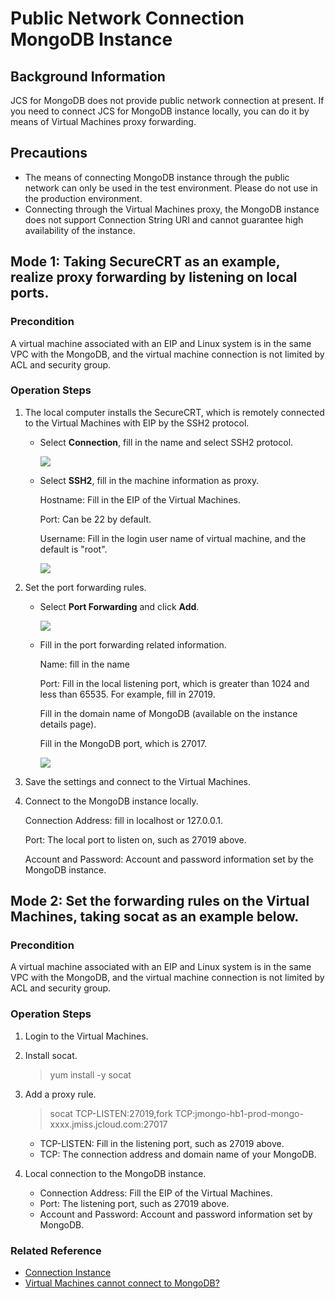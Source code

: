 # Public Network Connection MongoDB Instance

## Background Information
JCS for MongoDB does not provide public network connection at present. If you need to connect JCS for MongoDB instance locally, you can do it by means of Virtual Machines proxy forwarding.

## Precautions

- The means of connecting MongoDB instance through the public network can only be used in the test environment. Please do not use in the production environment.
- Connecting through the Virtual Machines proxy, the MongoDB instance does not support Connection String URI and cannot guarantee high availability of the instance.

	

## Mode 1: Taking SecureCRT as an example, realize proxy forwarding by listening on local ports.



### Precondition

A virtual machine associated with an EIP and Linux system is in the same VPC with the MongoDB, and the virtual machine connection is not limited by ACL and security group.

### Operation Steps

1. The local computer installs the SecureCRT, which is remotely connected to the Virtual Machines with EIP by the SSH2 protocol.
   
    - Select **Connection**, fill in the name and select SSH2 protocol.
  
      ![](https://github.com/jdcloudcom/cn/blob/master/image/mongodb/mongo-031.png)

    - Select **SSH2**, fill in the machine information as proxy.
   
      Hostname: Fill in the EIP of the Virtual Machines.

      Port: Can be 22 by default.
      
      Username: Fill in the login user name of virtual machine, and the default is "root".
      
      ![](https://github.com/jdcloudcom/cn/blob/master/image/mongodb/mongo-032.png)

1. Set the port forwarding rules.

    - Select **Port Forwarding** and click **Add**.

      ![](https://github.com/jdcloudcom/cn/blob/master/image/mongodb/mongo-033.png)

    - Fill in the port forwarding related information.
   
      Name: fill in the name

      Port: Fill in the local listening port, which is greater than 1024 and less than 65535. For example, fill in 27019.
      
      Fill in the domain name of MongoDB (available on the instance details page).
      
      Fill in the MongoDB port, which is 27017.
      
      ![](https://github.com/jdcloudcom/cn/blob/master/image/mongodb/mongo-034.png)

1. Save the settings and connect to the Virtual Machines.
1. Connect to the MongoDB instance locally.

    Connection Address: fill in localhost or 127.0.0.1.
   
    Port: The local port to listen on, such as 27019 above.
   
    Account and Password: Account and password information set by the MongoDB instance.

## Mode 2: Set the forwarding rules on the Virtual Machines, taking socat as an example below.

### Precondition

A virtual machine associated with an EIP and Linux system is in the same VPC with the MongoDB, and the virtual machine connection is not limited by ACL and security group.

### Operation Steps

1. Login to the Virtual Machines.
1. Install socat.
    > yum install -y socat

2. Add a proxy rule.
    > socat TCP-LISTEN:27019,fork TCP:jmongo-hb1-prod-mongo-xxxx.jmiss.jcloud.com:27017

    - TCP-LISTEN: Fill in the listening port, such as 27019 above.
    - TCP: The connection address and domain name of your MongoDB.

1. Local connection to the MongoDB instance.
    - Connection Address: Fill the EIP of the Virtual Machines.
    - Port: The listening port, such as 27019 above.
    - Account and Password: Account and password information set by MongoDB.
   
### Related Reference

- [Connection Instance](../Getting-Started/Connect-Instance.md)
- [Virtual Machines cannot connect to MongoDB?](..//Troubleshooting/Connect-Failed.md)
